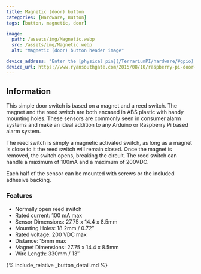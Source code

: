 ```yaml
---
title: Magnetic (door) button
categories: [Hardware, Button]
tags: [button, magnetic, door]

image:
  path: /assets/img/Magnetic.webp
  src: /assets/img/Magnetic.webp
  alt: "Magnetic (door) button header image"

device_address: "Enter the [physical pin](/TerrariumPI/hardware/#gpio) number where the data is connected<br />Ex: `27`"
device_url: https://www.ryansouthgate.com/2015/08/10/raspberry-pi-door-sensor/
---
```


## Information

This simple door switch is based on a magnet and a reed switch. The magnet and the reed switch are both encased in ABS plastic with handy mounting holes. These sensors are commonly seen in consumer alarm systems and make an ideal addition to any Arduino or Raspberry Pi based alarm system.

The reed switch is simply a magnetic activated switch, as long as a magnet is close to it the reed switch will remain closed. Once the magnet is removed, the switch opens, breaking the circuit. The reed switch can handle a maximum of 100mA and a maximum of 200VDC.

Each half of the sensor can be mounted with screws or the included adhesive backing.

### Features

- Normally open reed switch
- Rated current: 100 mA max
- Sensor Dimensions: 27.75 x 14.4 x 8.5mm
- Mounting Holes: 18.2mm / 0.72″
- Rated voltage: 200 VDC max
- Distance: 15mm max
- Magnet Dimensions: 27.75 x 14.4 x 8.5mm
- Wire Length: 330mm / 13″

{% include_relative _button_detail.md %}
